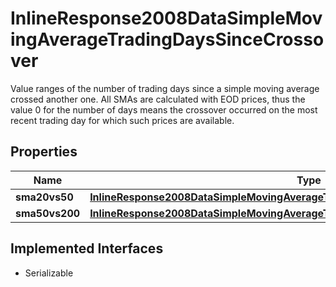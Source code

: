 

# InlineResponse2008DataSimpleMovingAverageTradingDaysSinceCrossover

Value ranges of the number of trading days since a simple moving average crossed another one. All SMAs are calculated with EOD prices, thus the value 0 for the number of days means the crossover occurred on the most recent trading day for which such prices are available.

## Properties

Name | Type | Description | Notes
------------ | ------------- | ------------- | -------------
**sma20vs50** | [**InlineResponse2008DataSimpleMovingAverageTradingDaysSinceCrossoverSma20vs50**](InlineResponse2008DataSimpleMovingAverageTradingDaysSinceCrossoverSma20vs50.md) |  |  [optional]
**sma50vs200** | [**InlineResponse2008DataSimpleMovingAverageTradingDaysSinceCrossoverSma50vs200**](InlineResponse2008DataSimpleMovingAverageTradingDaysSinceCrossoverSma50vs200.md) |  |  [optional]


## Implemented Interfaces

* Serializable


